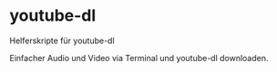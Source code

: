 # youtube-dl
Helferskripte für youtube-dl


Einfacher Audio und Video via Terminal und youtube-dl downloaden.
